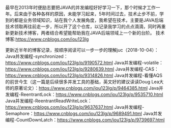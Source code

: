最早在2013年时便励志要把JAVA的并发编程好好学习一下，那个时候才工作一年。后来由于各种各样的原因，未能学习起来，5年时间过去，技术止步不前，学到的都是业务领域知识，站在我个人发展角度，我希望在技术，主要是JAVA后端技术领取再往前走一步，所以开了这个仓库，以记录我学习的点点滴滴，同时再重新更新技术博客，两者结合希望能帮助我在JAVA后端领域上一个新的台阶。
技术博客:https://www.cnblogs.com/iou123lg

更新近半年的博客记录，按顺序阅读可以一步一步的理解juc（2018-10-04）：
Java并发编程-synchronized：https://www.cnblogs.com/iou123lg/p/9190572.html
Java并发编程-volatile：https://www.cnblogs.com/iou123lg/p/9280639.html
Java并发编程-CAS：https://www.cnblogs.com/iou123lg/p/9314826.html
Java并发编程-看懂AQS的前世今生（这一篇是后续很多并发工具的基础，英文好的建议读读Doug Lea大师的原著论文）：https://www.cnblogs.com/iou123lg/p/9464385.html
Java并发编程-ReentrantLock：https://www.cnblogs.com/iou123lg/p/9535710.html
Java并发编程-ReentrantReadWriteLock：https://www.cnblogs.com/iou123lg/p/9637637.html
Java并发编程-Semaphore：https://www.cnblogs.com/iou123lg/p/9689491.html
Java并发编程-CountDownLatch：https://www.cnblogs.com/iou123lg/p/9739697.html
